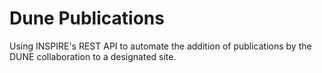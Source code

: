 # Dune Publications

Using INSPIRE's REST API to automate the addition of publications by the DUNE collaboration to a designated site. 
